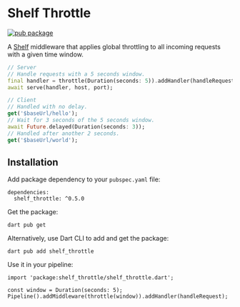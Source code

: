# Shelf Throttle

[![pub package](https://img.shields.io/pub/v/shelf_throttle.svg)](https://pub.dev/packages/shelf_throttle)

A [Shelf](https://github.com/dart-lang/shelf/tree/master) middleware that applies global throttling to all incoming requests with a given time window.

```Dart
// Server
// Handle requests with a 5 seconds window.
final handler = throttle(Duration(seconds: 5)).addHandler(handleRequest);
await serve(handler, host, port);

// Client
// Handled with no delay.
get('$baseUrl/hello');
// Wait for 3 seconds of the 5 seconds window.
await Future.delayed(Duration(seconds: 3));
// Handled after another 2 seconds.
get('$baseUrl/world');
```

## Installation

Add package dependency to your `pubspec.yaml` file:
```
dependencies:
  shelf_throttle: ^0.5.0
```

Get the package:
```
dart pub get
```

Alternatively, use Dart CLI to add and get the package:
```
dart pub add shelf_throttle
```

Use it in your pipeline:
```
import 'package:shelf_throttle/shelf_throttle.dart';

const window = Duration(seconds: 5);
Pipeline().addMiddleware(throttle(window)).addHandler(handleRequest);
```
